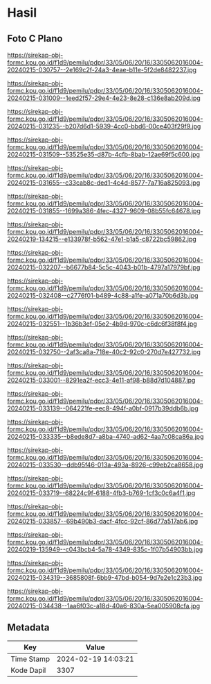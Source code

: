 # Hasil

## Foto C Plano

https://sirekap-obj-formc.kpu.go.id/f1d9/pemilu/pdpr/33/05/06/20/16/3305062016004-20240215-030757--2e169c2f-24a3-4eae-b11e-5f2de8482237.jpg

https://sirekap-obj-formc.kpu.go.id/f1d9/pemilu/pdpr/33/05/06/20/16/3305062016004-20240215-031009--1eed2f57-29e4-4e23-8e28-c136e8ab209d.jpg

https://sirekap-obj-formc.kpu.go.id/f1d9/pemilu/pdpr/33/05/06/20/16/3305062016004-20240215-031235--b207d6d1-5939-4cc0-bbd6-00ce403f29f9.jpg

https://sirekap-obj-formc.kpu.go.id/f1d9/pemilu/pdpr/33/05/06/20/16/3305062016004-20240215-031509--53525e35-d87b-4cfb-8bab-12ae69f5c600.jpg

https://sirekap-obj-formc.kpu.go.id/f1d9/pemilu/pdpr/33/05/06/20/16/3305062016004-20240215-031655--c33cab8c-ded1-4c4d-8577-7a716a825093.jpg

https://sirekap-obj-formc.kpu.go.id/f1d9/pemilu/pdpr/33/05/06/20/16/3305062016004-20240215-031855--1699a386-4fec-4327-9609-08b55fc64678.jpg

https://sirekap-obj-formc.kpu.go.id/f1d9/pemilu/pdpr/33/05/06/20/16/3305062016004-20240219-134215--e133978f-b562-47e1-b1a5-c8722bc59862.jpg

https://sirekap-obj-formc.kpu.go.id/f1d9/pemilu/pdpr/33/05/06/20/16/3305062016004-20240215-032207--b6677b84-5c5c-4043-b01b-4797a17979bf.jpg

https://sirekap-obj-formc.kpu.go.id/f1d9/pemilu/pdpr/33/05/06/20/16/3305062016004-20240215-032408--c2776f01-b489-4c88-a1fe-a071a70b6d3b.jpg

https://sirekap-obj-formc.kpu.go.id/f1d9/pemilu/pdpr/33/05/06/20/16/3305062016004-20240215-032551--1b36b3ef-05e2-4b9d-970c-c6dc6f38f8f4.jpg

https://sirekap-obj-formc.kpu.go.id/f1d9/pemilu/pdpr/33/05/06/20/16/3305062016004-20240215-032750--2af3ca8a-718e-40c2-92c0-270d7e427732.jpg

https://sirekap-obj-formc.kpu.go.id/f1d9/pemilu/pdpr/33/05/06/20/16/3305062016004-20240215-033001--8291ea2f-ecc3-4e11-af98-b88d7d104887.jpg

https://sirekap-obj-formc.kpu.go.id/f1d9/pemilu/pdpr/33/05/06/20/16/3305062016004-20240215-033139--064221fe-eec8-494f-a0bf-0917b39ddb6b.jpg

https://sirekap-obj-formc.kpu.go.id/f1d9/pemilu/pdpr/33/05/06/20/16/3305062016004-20240215-033335--b8ede8d7-a8ba-4740-ad62-4aa7c08ca86a.jpg

https://sirekap-obj-formc.kpu.go.id/f1d9/pemilu/pdpr/33/05/06/20/16/3305062016004-20240215-033530--ddb95f46-013a-493a-8926-c99eb2ca8658.jpg

https://sirekap-obj-formc.kpu.go.id/f1d9/pemilu/pdpr/33/05/06/20/16/3305062016004-20240215-033719--68224c9f-6188-4fb3-b769-1cf3c0c6a4f1.jpg

https://sirekap-obj-formc.kpu.go.id/f1d9/pemilu/pdpr/33/05/06/20/16/3305062016004-20240215-033857--69b490b3-dacf-4fcc-92cf-86d77a517ab6.jpg

https://sirekap-obj-formc.kpu.go.id/f1d9/pemilu/pdpr/33/05/06/20/16/3305062016004-20240219-135949--c043bcb4-5a78-4349-835c-1f07b54903bb.jpg

https://sirekap-obj-formc.kpu.go.id/f1d9/pemilu/pdpr/33/05/06/20/16/3305062016004-20240215-034319--3685808f-6bb9-47bd-b054-9d7e2e1c23b3.jpg

https://sirekap-obj-formc.kpu.go.id/f1d9/pemilu/pdpr/33/05/06/20/16/3305062016004-20240215-034438--1aa6f03c-a18d-40a6-830a-5ea005908cfa.jpg


## Metadata

| Key        | Value               |
| ---------- | ------------------- |
| Time Stamp | 2024-02-19 14:03:21 |
| Kode Dapil | 3307                |



